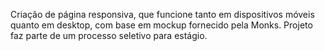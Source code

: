 Criação de página responsiva, que funcione tanto em dispositivos móveis quanto em desktop, com base em mockup fornecido pela Monks. Projeto faz parte de um processo seletivo para estágio.
